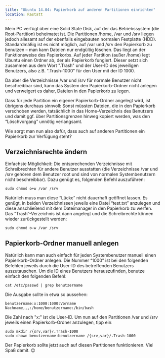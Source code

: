 ```yaml
---
title: "Ubuntu 14.04: Papierkorb auf anderen Partitionen einrichten"
location: Rastatt
---
```

Mein PC verfügt über eine Solid State Disk, auf der das Betriebssystem (die Root-Partition) beheimatet ist. Die Partitionen /home, /var und /srv liegen jedoch allesamt auf der ebenfalls eingebauten normalen Festplatte (HDD). Standardmäßig ist es nicht möglich, auf /var und /srv den Papierkorb zu benutzen – man kann Dateien nur endgültig löschen. Das liegt an der Funktionsweise des Papierkorbs. Auf jeder Partition (außer /home) legt Ubuntu einen Ordner ab, der als Papierkorb fungiert. Dieser setzt sich zusammen aus dem Wort ".Trash" und der User-ID des jeweiligen Benutzers, also z.B. ".Trash-1000" für den User mit der ID 1000.

Da aber die Verzeichnisse /var und /srv für normale Benutzer nicht beschreibbar sind, kann das System den Papierkorb-Ordner nicht anlegen und verweigert es daher, Dateien in den Papierkorb zu legen.

Dass für jede Partition ein eigener Papierkorb-Ordner angelegt wird, ist übrigens durchaus sinnvoll: Sonst müssten Dateien, die in den Papierkorb verschoben werden, tatsächlich in das Home-Verzeichnis des Benutzers und damit ggf. über Partitionsgrenzen hinweg kopiert werden, was den “Löschvorgang” unnötig verlangsamt.

Wie sorgt man nun also dafür, dass auch auf anderen Partitionen ein Papierkorb zur Verfügung steht?

## Verzeichnisrechte ändern

Einfachste Möglichkeit: Die entsprechenden Verzeichnisse mit Schreibrechten für andere Benutzer ausstatten (die Verzeichnisse /var und /srv gehören dem Benutzer root und sind von normalen Systembenutzern nicht beschreibbar). Dazu genügt es, folgenden Befehl auszuführen:

```
sudo chmod o+w /var /srv
```

Natürlich muss man diese “Lücke” nicht dauerhaft geöffnet lassen. Es genügt, in beiden Verzeichnissen jeweils eine Datei “test.txt” anzulegen und diese anschließend mit dem Dateimanager in den Papierkorb zu werfen. Das “Trash”-Verzeichnis ist dann angelegt und die Schreibrechte können wieder zurückgestellt werden:

```
sudo chmod o-w /var /srv
```

## Papierkorb-Ordner manuell anlegen

Natürlich kann man auch einfach für jeden Systembenutzer manuell einen Papierkorb-Ordner anlegen. Die Nummer “1000” ist bei den folgenden Befehlen jeweils durch die User-ID des betreffenden Benutzers auszutauschen. Um die ID eines Benutzers herauszufinden, benutze einfach den folgenden Befehl:

```
cat /etc/passwd | grep benutzername
```

Die Ausgabe sollte in etwa so aussehen:
```
benutzername:x:1000:1000:Vorname Nachname,,,:/home/benutzername:/bin/bash
```

Die Zahl nach "x:" ist die User-ID. Um nun auf den Partitionen /var und /srv jeweils einen Papierkorb-Ordner anzulegen, tipp ein:

```
sudo mkdir /{srv,var}/.Trash-1000
sudo chown benutzername:benutzername /{srv,var}/.Trash-1000
```

Der Papierkorb sollte jetzt auch auf diesen Partitionen funktionieren. Viel Spaß damit. 😉
